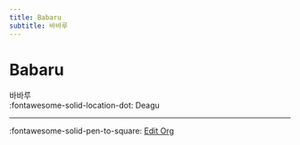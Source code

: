 ```yaml
---
title: Babaru
subtitle: 바바루
---
```


# Babaru

바바루  
:fontawesome-solid-location-dot: Deagu  


---

:fontawesome-solid-pen-to-square: [Edit Org](https://github.com/swingdance/orgs/issues/new?assignees=&labels=update+org&projects=&template=03-update_entity.yml&title=Update%20Org%3A%20ko_KR%20%E2%80%A2%20Babaru&region=ko_KR&id=babaru&name=Babaru)
